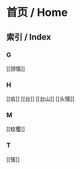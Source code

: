 # 首页 / Home

## 索引 / Index

### G

[[颈憡]] 

### H

[[㾂]] [[台]] [[台山]] [[头憡]] 

### M

[[蚊𧕴]] 

### T

[[憡]] 

